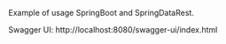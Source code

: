 Example of usage SpringBoot and SpringDataRest.

Swagger UI: http://localhost:8080/swagger-ui/index.html